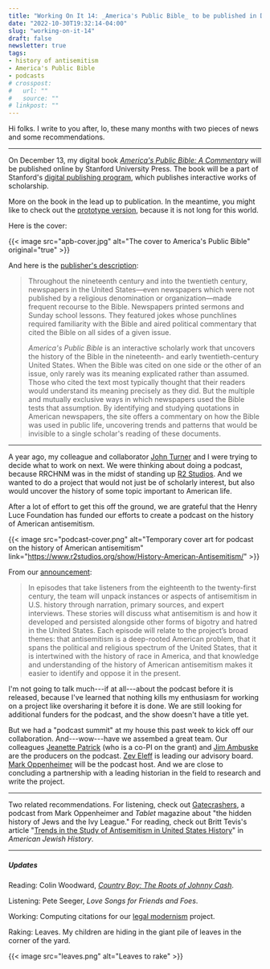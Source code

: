```yaml
---
title: "Working On It 14: _America's Public Bible_ to be published in December"
date: "2022-10-30T19:32:14-04:00"
slug: "working-on-it-14"
draft: false
newsletter: true
tags:
- history of antisemitism
- America's Public Bible
- podcasts
# crosspost: 
#   url: ""
#   source: ""
# linkpost: ""
---
```


Hi folks. I write to you after, lo, these many months with two pieces of news and some recommendations.

<hr class="break">

On December 13, my digital book [_America's Public Bible: A Commentary_](https://www.sup.org/books/title/?id=28910) will be published online by Stanford University Press. The book will be a part of Stanford's [digital publishing program](https://www.sup.org/digital/), which publishes interactive works of scholarship.

More on the book in the lead up to publication. In the meantime, you might like to check out the [prototype version](https://americaspublicbible.org/), because it is not long for this world.

Here is the cover: 

{{< image src="apb-cover.jpg" alt="The cover to America's Public Bible" original="true" >}}

And here is the [publisher's description](https://www.sup.org/books/title/?id=28910):

> Throughout the nineteenth century and into the twentieth century, newspapers in the United States—even newspapers which were not published by a religious denomination or organization—made frequent recourse to the Bible. Newspapers printed sermons and Sunday school lessons. They featured jokes whose punchlines required familiarity with the Bible and aired political commentary that cited the Bible on all sides of a given issue.
> 
> _America's Public Bible_ is an interactive scholarly work that uncovers the history of the Bible in the nineteenth- and early twentieth-century United States. When the Bible was cited on one side or the other of an issue, only rarely was its meaning explicated rather than assumed. Those who cited the text most typically thought that their readers would understand its meaning precisely as they did. But the multiple and mutually exclusive ways in which newspapers used the Bible tests that assumption. By identifying and studying quotations in American newspapers, the site offers a commentary on how the Bible was used in public life, uncovering trends and patterns that would be invisible to a single scholar's reading of these documents.

<!--more-->

<hr class="break">

A year ago, my colleague and collaborator [John Turner](http://johngturner.com) and I were trying to decide what to work on next. We were thinking about doing a podcast, because RRCHNM was in the midst of standing up [R2 Studios](https://www.r2studios.org). And we wanted to do a project that would not just be of scholarly interest, but also would uncover the history of some topic important to American life. 

After a lot of effort to get this off the ground, we are grateful that the Henry Luce Foundation has funded our efforts to create a podcast on the history of American antisemitism. 

{{< image src="podcast-cover.png" alt="Temporary cover art for podcast on the history of American antisemitism" link="https://www.r2studios.org/show/History-American-Antisemitism/" >}}

From our [announcement](https://rrchnm.org/news/r2-studios-receives-grant-for-podcast-on-history-of-american-antisemitism/):

> In episodes that take listeners from the eighteenth to the twenty-first century, the team will unpack instances or aspects of antisemitism in U.S. history through narration, primary sources, and expert interviews. These stories will discuss what antisemitism is and how it developed and persisted alongside other forms of bigotry and hatred in the United States. Each episode will relate to the project’s broad themes: that antisemitism is a deep-rooted American problem, that it spans the political and religious spectrum of the United States, that it is intertwined with the history of race in America, and that knowledge and understanding of the history of American antisemitism makes it easier to identify and oppose it in the present.  

I'm not going to talk much---if at all---about the podcast before it is released, because I've learned that nothing kills my enthusiasm for working on a project like oversharing it before it is done. We are still looking for additional funders for the podcast, and the show doesn't have a title yet.

But we had a "podcast summit" at my house this past week to kick off our collaboration. And---wow---have we assembed a great team. Our colleagues [Jeanette Patrick](https://www.linkedin.com/in/jeanettepatrick) (who is a co-PI on the grant) and [Jim Ambuske](https://www.jamespambuske.com) are the producers on the podcast. [Zev Eleff](https://www.gratz.edu/about/office-of-the-president) is leading our advisory board. [Mark Oppenheimer](https://www.markoppenheimer.com/) will be the podcast host. And we are close to concluding a partnership with a leading historian in the field to research and write the project.

<hr class="break">

Two related recommendations. For listening, check out [Gatecrashers](https://www.tabletmag.com/sections/community/articles/gatecrashers-podcast-jews-ivy-league), a podcast from Mark Oppenheimer and _Tablet_ magazine about "the hidden history of Jews and the Ivy League." For reading, check out Britt Tevis's article "[Trends in the Study of Antisemitism in United States History](https://www.muse.jhu.edu/article/804163.)" in _American Jewish History_.

<hr class="break">

##### Updates

Reading: Colin Woodward, [_Country Boy: The Roots of Johnny Cash_](https://www.uapress.com/product/country-boy/).

Listening: Pete Seeger, _Love Songs for Friends and Foes_.

Working: Computing citations for our [legal modernism](https://legalmodernism.org) project.

Raking: Leaves. My children are hiding in the giant pile of leaves in the corner of the yard.

{{< image src="leaves.png" alt="Leaves to rake" >}}

